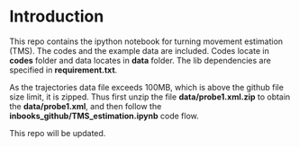 Introduction
=======================

This repo contains the ipython notebook for turning movement estimation (TMS). The codes and the example data are included. Codes locate in **codes** folder and data locates in **data** folder. The lib dependencies are specified in **requirement.txt**.

As the trajectories data file exceeds 100MB, which is above the github file size limit, it is zipped. Thus first unzip the file **data/probe1.xml.zip** to obtain the **data/probe1.xml**, and then follow the **inbooks_github/TMS_estimation.ipynb** code flow. 

This repo will be updated. 

